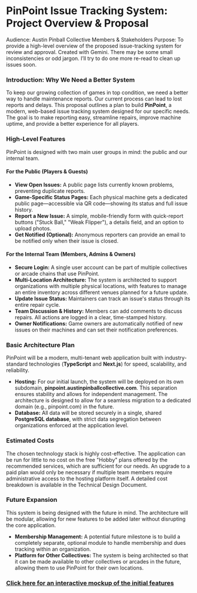 # **PinPoint Issue Tracking System: Project Overview & Proposal**

Audience: Austin Pinball Collective Members & Stakeholders
Purpose: To provide a high-level overview of the proposed issue-tracking system for review and approval.
Created with Gemini. There may be some small inconsistencies or odd jargon. I’ll try to do one more re-read to clean up issues soon.

### **Introduction: Why We Need a Better System**

To keep our growing collection of games in top condition, we need a better way to handle maintenance reports. Our current process can lead to lost reports and delays. This proposal outlines a plan to build **PinPoint**, a modern, web-based issue tracking system designed for our specific needs. The goal is to make reporting easy, streamline repairs, improve machine uptime, and provide a better experience for all players.

### **High-Level Features**

PinPoint is designed with two main user groups in mind: the public and our internal team.

#### **For the Public (Players & Guests)**

* **View Open Issues:** A public page lists currently known problems, preventing duplicate reports.
* **Game-Specific Status Pages:** Each physical machine gets a dedicated public page—accessible via QR code—showing its status and full issue history.
* **Report a New Issue:** A simple, mobile-friendly form with quick-report buttons ("Stuck Ball," "Weak Flipper"), a details field, and an option to upload photos.
* **Get Notified (Optional):** Anonymous reporters can provide an email to be notified only when their issue is closed.

#### **For the Internal Team (Members, Admins & Owners)**

* **Secure Login:** A single user account can be part of multiple collectives or arcade chains that use PinPoint.
* **Multi-Location Architecture:** The system is architected to support organizations with multiple physical locations, with features to manage an entire inventory across different venues planned for a future update.
* **Update Issue Status:** Maintainers can track an issue's status through its entire repair cycle.
* **Team Discussion & History:** Members can add comments to discuss repairs. All actions are logged in a clear, time-stamped history.
* **Owner Notifications:** Game owners are automatically notified of new issues on their machines and can set their notification preferences.

### **Basic Architecture Plan**

PinPoint will be a modern, multi-tenant web application built with industry-standard technologies (**TypeScript** and **Next.js**) for speed, scalability, and reliability.

* **Hosting:** For our initial launch, the system will be deployed on its own subdomain, **pinpoint.austinpinballcollective.com**. This separation ensures stability and allows for independent management. The architecture is designed to allow for a seamless migration to a dedicated domain (e.g., pinpoint.com) in the future.
* **Database:** All data will be stored securely in a single, shared **PostgreSQL database**, with strict data segregation between organizations enforced at the application level.

### **Estimated Costs**

The chosen technology stack is highly cost-effective. The application can be run for little to no cost on the free "Hobby" plans offered by the recommended services, which are sufficient for our needs. An upgrade to a paid plan would only be necessary if multiple team members require administrative access to the hosting platform itself. A detailed cost breakdown is available in the Technical Design Document.

### **Future Expansion**

This system is being designed with the future in mind. The architecture will be modular, allowing for new features to be added later without disrupting the core application.

* **Membership Management:** A potential future milestone is to build a completely separate, optional module to handle membership and dues tracking within an organization.
* **Platform for Other Collectives:** The system is being architected so that it can be made available to other collectives or arcades in the future, allowing them to use PinPoint for their own locations.

### [**Click here for an interactive mockup of the initial features**](https://g.co/gemini/share/4e4cbb38fa56)
